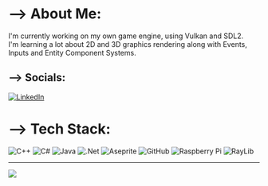 # --> About Me:
I'm currently working on my own game engine, using Vulkan and SDL2.<br>I'm learning a lot about 2D and 3D graphics rendering along with Events, Inputs and Entity Component Systems.


## --> Socials:
[![LinkedIn](https://img.shields.io/badge/LinkedIn-%230077B5.svg?logo=linkedin&logoColor=white)](https://linkedin.com/in/aymerik-blais-3a8183334) 

# --> Tech Stack:
![C++](https://img.shields.io/badge/c++-%2300599C.svg?style=for-the-badge&logo=c%2B%2B&logoColor=white) ![C#](https://img.shields.io/badge/c%23-%23239120.svg?style=for-the-badge&logo=csharp&logoColor=white) ![Java](https://img.shields.io/badge/java-%23ED8B00.svg?style=for-the-badge&logo=openjdk&logoColor=white) ![.Net](https://img.shields.io/badge/.NET-5C2D91?style=for-the-badge&logo=.net&logoColor=white) ![Aseprite](https://img.shields.io/badge/Aseprite-FFFFFF?style=for-the-badge&logo=Aseprite&logoColor=#7D929E) ![GitHub](https://img.shields.io/badge/github-%23121011.svg?style=for-the-badge&logo=github&logoColor=white) ![Raspberry Pi](https://img.shields.io/badge/-RaspberryPi-C51A4A?style=for-the-badge&logo=Raspberry-Pi) ![RayLib](https://img.shields.io/badge/RAYLIB-FFFFFF.svg?style=for-the-badge&logo=raylib&logoColor=black)

---
[![](https://visitcount.itsvg.in/api?id=Merisiel0&icon=0&color=0)](https://visitcount.itsvg.in)
